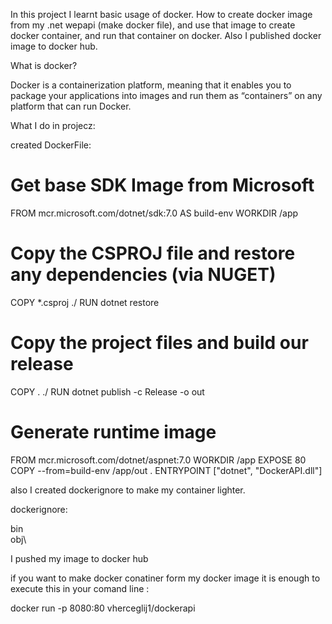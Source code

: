 In this project I learnt basic usage of docker. How to create docker image from my .net wepapi (make docker file), and use that image to create docker container, and run that container on docker. Also I published docker image to docker hub.

What is docker?

Docker is a containerization platform, meaning that it enables you to package your applications into images and run them as “containers” on any platform that can run Docker.


What I do in projecz:



created DockerFile:

# Get base SDK Image from Microsoft
FROM mcr.microsoft.com/dotnet/sdk:7.0 AS build-env 
WORKDIR /app

# Copy the CSPROJ file and restore any dependencies (via NUGET)
COPY *.csproj ./
RUN dotnet restore

# Copy the project files and build our release
COPY . ./
RUN dotnet publish -c Release -o out

# Generate runtime image
FROM mcr.microsoft.com/dotnet/aspnet:7.0
WORKDIR /app
EXPOSE 80
COPY --from=build-env /app/out .
ENTRYPOINT ["dotnet", "DockerAPI.dll"]

also I created dockerignore to make my container lighter.

dockerignore:

bin\
obj\  

I pushed my image to docker hub

if you want to make docker conatiner form my docker image it is enough to execute this in your comand line :

 docker run -p 8080:80 vherceglij1/dockerapi
